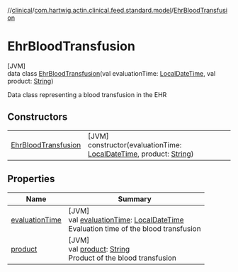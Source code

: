 //[clinical](../../../index.md)/[com.hartwig.actin.clinical.feed.standard.model](../index.md)/[EhrBloodTransfusion](index.md)

# EhrBloodTransfusion

[JVM]\
data class [EhrBloodTransfusion](index.md)(val evaluationTime: [LocalDateTime](https://docs.oracle.com/javase/8/docs/api/java/time/LocalDateTime.html), val product: [String](https://kotlinlang.org/api/latest/jvm/stdlib/kotlin/-string/index.html))

Data class representing a blood transfusion in the EHR

## Constructors

| | |
|---|---|
| [EhrBloodTransfusion](-ehr-blood-transfusion.md) | [JVM]<br>constructor(evaluationTime: [LocalDateTime](https://docs.oracle.com/javase/8/docs/api/java/time/LocalDateTime.html), product: [String](https://kotlinlang.org/api/latest/jvm/stdlib/kotlin/-string/index.html)) |

## Properties

| Name | Summary |
|---|---|
| [evaluationTime](evaluation-time.md) | [JVM]<br>val [evaluationTime](evaluation-time.md): [LocalDateTime](https://docs.oracle.com/javase/8/docs/api/java/time/LocalDateTime.html)<br>Evaluation time of the blood transfusion |
| [product](product.md) | [JVM]<br>val [product](product.md): [String](https://kotlinlang.org/api/latest/jvm/stdlib/kotlin/-string/index.html)<br>Product of the blood transfusion |
